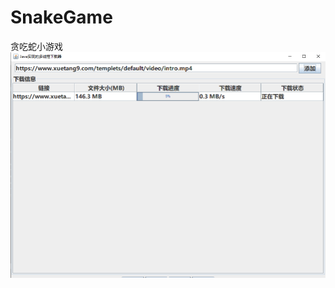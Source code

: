 # SnakeGame
贪吃蛇小游戏
![image](https://github.com/y1x2c3/DownloadProject/blob/master/image/download.png)
